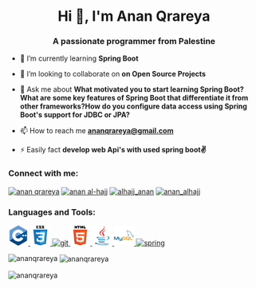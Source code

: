 <h1 align="center">Hi 👋, I'm Anan Qrareya</h1>
<h3 align="center">A passionate programmer from Palestine</h3>

 

- 🌱 I’m currently learning **Spring Boot**

- 👯 I’m looking to collaborate on **on Open Source Projects**

- 💬 Ask me about **What motivated you to start learning Spring Boot?What are some key features of Spring Boot that differentiate it from other frameworks?How do you configure data access using Spring Boot's support for JDBC or JPA?**

- 📫 How to reach me **ananqrareya@gmail.com**

- ⚡ Easily fact **develop web Api's with used spring boot✌️**

<h3 align="left">Connect with me:</h3>
<p align="left">
<a href="https://linkedin.com/in/ananqrareya@gmail.com" target="blank"><img align="center" src="https://raw.githubusercontent.com/rahuldkjain/github-profile-readme-generator/master/src/images/icons/Social/linked-in-alt.svg" alt="anan qrareya" height="30" width="40" /></a>
<a href="https://fb.com/anan al-hajj" target="blank"><img align="center" src="https://raw.githubusercontent.com/rahuldkjain/github-profile-readme-generator/master/src/images/icons/Social/facebook.svg" alt="anan al-hajj" height="30" width="40" /></a>
<a href="https://instagram.com/alhajj_anan" target="blank"><img align="center" src="https://raw.githubusercontent.com/rahuldkjain/github-profile-readme-generator/master/src/images/icons/Social/instagram.svg" alt="alhajj_anan" height="30" width="40" /></a>
<a href="https://discord.gg/anan_alhajj" target="blank"><img align="center" src="https://raw.githubusercontent.com/rahuldkjain/github-profile-readme-generator/master/src/images/icons/Social/discord.svg" alt="anan_alhajj" height="30" width="40" /></a>
</p>

<h3 align="left">Languages and Tools:</h3>
<p align="left"> <a href="https://www.w3schools.com/cpp/" target="_blank" rel="noreferrer"> <img src="https://raw.githubusercontent.com/devicons/devicon/master/icons/cplusplus/cplusplus-original.svg" alt="cplusplus" width="40" height="40"/> </a> <a href="https://www.w3schools.com/css/" target="_blank" rel="noreferrer"> <img src="https://raw.githubusercontent.com/devicons/devicon/master/icons/css3/css3-original-wordmark.svg" alt="css3" width="40" height="40"/> </a> <a href="https://git-scm.com/" target="_blank" rel="noreferrer"> <img src="https://www.vectorlogo.zone/logos/git-scm/git-scm-icon.svg" alt="git" width="40" height="40"/> </a> <a href="https://www.w3.org/html/" target="_blank" rel="noreferrer"> <img src="https://raw.githubusercontent.com/devicons/devicon/master/icons/html5/html5-original-wordmark.svg" alt="html5" width="40" height="40"/> </a> <a href="https://www.java.com" target="_blank" rel="noreferrer"> <img src="https://raw.githubusercontent.com/devicons/devicon/master/icons/java/java-original.svg" alt="java" width="40" height="40"/> </a> <a href="https://www.mysql.com/" target="_blank" rel="noreferrer"> <img src="https://raw.githubusercontent.com/devicons/devicon/master/icons/mysql/mysql-original-wordmark.svg" alt="mysql" width="40" height="40"/> </a> <a href="https://spring.io/" target="_blank" rel="noreferrer"> <img src="https://www.vectorlogo.zone/logos/springio/springio-icon.svg" alt="spring" width="40" height="40"/> </a> </p>

<p><img align="left" src="https://github-readme-stats.vercel.app/api/top-langs?username=ananqrareya&show_icons=true&locale=en&layout=compact" alt="ananqrareya" /></p>

<p>&nbsp;<img align="center" src="https://github-readme-stats.vercel.app/api?username=ananqrareya&show_icons=true&locale=en" alt="ananqrareya" /></p>

<p><img align="center" src="https://github-readme-streak-stats.herokuapp.com/?user=ananqrareya&" alt="ananqrareya" /></p>
